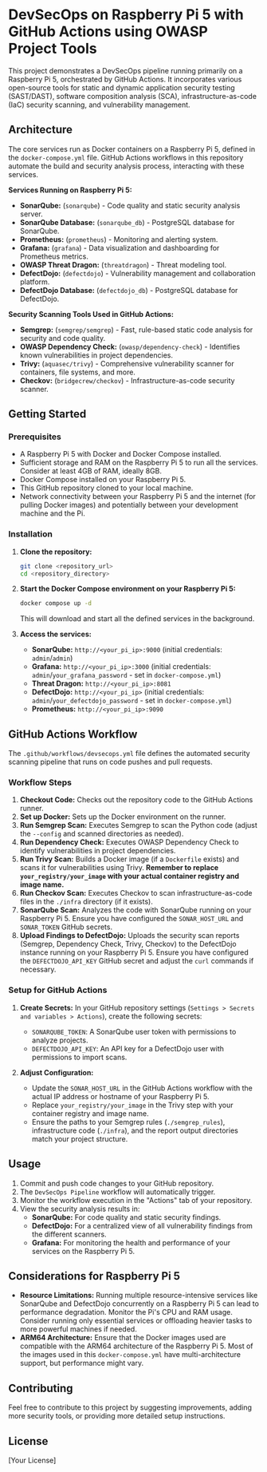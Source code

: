 # DevSecOps on Raspberry Pi 5 with GitHub Actions using OWASP Project Tools

This project demonstrates a DevSecOps pipeline running primarily on a Raspberry Pi 5, orchestrated by GitHub Actions. It incorporates various open-source tools for static and dynamic application security testing (SAST/DAST), software composition analysis (SCA), infrastructure-as-code (IaC) security scanning, and vulnerability management.

## Architecture

The core services run as Docker containers on a Raspberry Pi 5, defined in the `docker-compose.yml` file. GitHub Actions workflows in this repository automate the build and security analysis process, interacting with these services.

**Services Running on Raspberry Pi 5:**

* **SonarQube:** (`sonarqube`) - Code quality and static security analysis server.
* **SonarQube Database:** (`sonarqube_db`) - PostgreSQL database for SonarQube.
* **Prometheus:** (`prometheus`) - Monitoring and alerting system.
* **Grafana:** (`grafana`) - Data visualization and dashboarding for Prometheus metrics.
* **OWASP Threat Dragon:** (`threatdragon`) - Threat modeling tool.
* **DefectDojo:** (`defectdojo`) - Vulnerability management and collaboration platform.
* **DefectDojo Database:** (`defectdojo_db`) - PostgreSQL database for DefectDojo.

**Security Scanning Tools Used in GitHub Actions:**

* **Semgrep:** (`semgrep/semgrep`) - Fast, rule-based static code analysis for security and code quality.
* **OWASP Dependency Check:** (`owasp/dependency-check`) - Identifies known vulnerabilities in project dependencies.
* **Trivy:** (`aquasec/trivy`) - Comprehensive vulnerability scanner for containers, file systems, and more.
* **Checkov:** (`bridgecrew/checkov`) - Infrastructure-as-code security scanner.

## Getting Started

### Prerequisites

* A Raspberry Pi 5 with Docker and Docker Compose installed.
* Sufficient storage and RAM on the Raspberry Pi 5 to run all the services. Consider at least 4GB of RAM, ideally 8GB.
* Docker Compose installed on your Raspberry Pi 5.
* This GitHub repository cloned to your local machine.
* Network connectivity between your Raspberry Pi 5 and the internet (for pulling Docker images) and potentially between your development machine and the Pi.

### Installation

1.  **Clone the repository:**
    ```bash
    git clone <repository_url>
    cd <repository_directory>
    ```

2.  **Start the Docker Compose environment on your Raspberry Pi 5:**
    ```bash
    docker compose up -d
    ```
    This will download and start all the defined services in the background.

3.  **Access the services:**
    * **SonarQube:** `http://<your_pi_ip>:9000` (initial credentials: `admin`/`admin`)
    * **Grafana:** `http://<your_pi_ip>:3000` (initial credentials: `admin`/`your_grafana_password` - set in `docker-compose.yml`)
    * **Threat Dragon:** `http://<your_pi_ip>:8081`
    * **DefectDojo:** `http://<your_pi_ip>` (initial credentials: `admin`/`your_defectdojo_password` - set in `docker-compose.yml`)
    * **Prometheus:** `http://<your_pi_ip>:9090`

## GitHub Actions Workflow

The `.github/workflows/devsecops.yml` file defines the automated security scanning pipeline that runs on code pushes and pull requests.

### Workflow Steps

1.  **Checkout Code:** Checks out the repository code to the GitHub Actions runner.
2.  **Set up Docker:** Sets up the Docker environment on the runner.
3.  **Run Semgrep Scan:** Executes Semgrep to scan the Python code (adjust the `--config` and scanned directories as needed).
4.  **Run Dependency Check:** Executes OWASP Dependency Check to identify vulnerabilities in project dependencies.
5.  **Run Trivy Scan:** Builds a Docker image (if a `Dockerfile` exists) and scans it for vulnerabilities using Trivy. **Remember to replace `your_registry/your_image` with your actual container registry and image name.**
6.  **Run Checkov Scan:** Executes Checkov to scan infrastructure-as-code files in the `./infra` directory (if it exists).
7.  **SonarQube Scan:** Analyzes the code with SonarQube running on your Raspberry Pi 5. Ensure you have configured the `SONAR_HOST_URL` and `SONAR_TOKEN` GitHub secrets.
8.  **Upload Findings to DefectDojo:** Uploads the security scan reports (Semgrep, Dependency Check, Trivy, Checkov) to the DefectDojo instance running on your Raspberry Pi 5. Ensure you have configured the `DEFECTDOJO_API_KEY` GitHub secret and adjust the `curl` commands if necessary.

### Setup for GitHub Actions

1.  **Create Secrets:** In your GitHub repository settings (`Settings > Secrets and variables > Actions`), create the following secrets:
    * `SONARQUBE_TOKEN`: A SonarQube user token with permissions to analyze projects.
    * `DEFECTDOJO_API_KEY`: An API key for a DefectDojo user with permissions to import scans.

2.  **Adjust Configuration:**
    * Update the `SONAR_HOST_URL` in the GitHub Actions workflow with the actual IP address or hostname of your Raspberry Pi 5.
    * Replace `your_registry/your_image` in the Trivy step with your container registry and image name.
    * Ensure the paths to your Semgrep rules (`./semgrep_rules`), infrastructure code (`./infra`), and the report output directories match your project structure.

## Usage

1.  Commit and push code changes to your GitHub repository.
2.  The `DevSecOps Pipeline` workflow will automatically trigger.
3.  Monitor the workflow execution in the "Actions" tab of your repository.
4.  View the security analysis results in:
    * **SonarQube:** For code quality and static security findings.
    * **DefectDojo:** For a centralized view of all vulnerability findings from the different scanners.
    * **Grafana:** For monitoring the health and performance of your services on the Raspberry Pi 5.

## Considerations for Raspberry Pi 5

* **Resource Limitations:** Running multiple resource-intensive services like SonarQube and DefectDojo concurrently on a Raspberry Pi 5 can lead to performance degradation. Monitor the Pi's CPU and RAM usage. Consider running only essential services or offloading heavier tasks to more powerful machines if needed.
* **ARM64 Architecture:** Ensure that the Docker images used are compatible with the ARM64 architecture of the Raspberry Pi 5. Most of the images used in this `docker-compose.yml` have multi-architecture support, but performance might vary.

## Contributing

Feel free to contribute to this project by suggesting improvements, adding more security tools, or providing more detailed setup instructions.

## License

[Your License]
